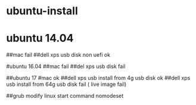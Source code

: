 # ubuntu-install

# ubuntu 14.04 
##mac fail 
##dell xps  usb disk  non uefi ok

#ubuntu 16.04 
##mac fail 
##del xps usb disk fail 

##ubuntu 17
#mac ok
##dell xps usb install from 4g usb disk ok
##dell xps usb install from 64g usb disk fail ( live image fail)

##grub   modify linux start command  nomodeset


